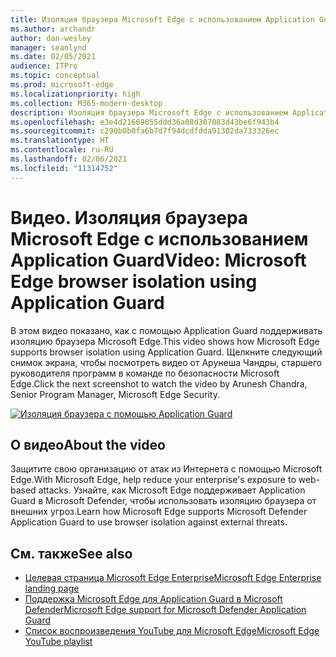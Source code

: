 ```yaml
---
title: Изоляция браузера Microsoft Edge с использованием Application Guard
ms.author: archandr
author: dan-wesley
manager: seanlynd
ms.date: 02/05/2021
audience: ITPro
ms.topic: conceptual
ms.prod: microsoft-edge
ms.localizationpriority: high
ms.collection: M365-modern-desktop
description: Изоляция браузера Microsoft Edge с использованием Application Guard
ms.openlocfilehash: e3e4d21669055ddd36a08d307083d43be6f943b4
ms.sourcegitcommit: c290b0b0fa6b7d7f94dcdfdda91302da733326ec
ms.translationtype: HT
ms.contentlocale: ru-RU
ms.lasthandoff: 02/06/2021
ms.locfileid: "11314752"
---
```

# <span data-ttu-id="10d2d-103">Видео. Изоляция браузера Microsoft Edge с использованием Application Guard</span><span class="sxs-lookup"><span data-stu-id="10d2d-103">Video: Microsoft Edge browser isolation using Application Guard</span></span>

<span data-ttu-id="10d2d-104">В этом видео показано, как с помощью Application Guard поддерживать изоляцию браузера Microsoft Edge.</span><span class="sxs-lookup"><span data-stu-id="10d2d-104">This video shows how Microsoft Edge supports browser isolation using Application Guard.</span></span> <span data-ttu-id="10d2d-105">Щелкните следующий снимок экрана, чтобы посмотреть видео от Арунеша Чандры, старшего руководителя программ в команде по безопасности Microsoft Edge.</span><span class="sxs-lookup"><span data-stu-id="10d2d-105">Click the next screenshot to watch the video by Arunesh Chandra, Senior Program Manager, Microsoft Edge Security.</span></span>

[![Изоляция браузера с помощью Application Guard]( media/microsoft-edge-video-security-application-guard/0.png)](http://www.youtube.com/watch?v=zQjaRqNXMqw "Browser isolation using Application Guard")

## <span data-ttu-id="10d2d-107">О видео</span><span class="sxs-lookup"><span data-stu-id="10d2d-107">About the video</span></span>

<span data-ttu-id="10d2d-108">Защитите свою организацию от атак из Интернета с помощью Microsoft Edge.</span><span class="sxs-lookup"><span data-stu-id="10d2d-108">With Microsoft Edge, help reduce your enterprise's exposure to web-based attacks.</span></span> <span data-ttu-id="10d2d-109">Узнайте, как Microsoft Edge поддерживает Application Guard в Microsoft Defender, чтобы использовать изоляцию браузера от внешних угроз.</span><span class="sxs-lookup"><span data-stu-id="10d2d-109">Learn how Microsoft Edge supports Microsoft Defender Application Guard to use browser isolation against external threats.</span></span>

## <span data-ttu-id="10d2d-110">См. также</span><span class="sxs-lookup"><span data-stu-id="10d2d-110">See also</span></span>

- [<span data-ttu-id="10d2d-111">Целевая страница Microsoft Edge Enterprise</span><span class="sxs-lookup"><span data-stu-id="10d2d-111">Microsoft Edge Enterprise landing page</span></span>](https://aka.ms/EdgeEnterprise)
- [<span data-ttu-id="10d2d-112">Поддержка Microsoft Edge для Application Guard в Microsoft Defender</span><span class="sxs-lookup"><span data-stu-id="10d2d-112">Microsoft Edge support for Microsoft Defender Application Guard</span></span>](microsoft-edge-security-windows-defender-application-guard.md)
- [<span data-ttu-id="10d2d-113">Список воспроизведения YouTube для Microsoft Edge</span><span class="sxs-lookup"><span data-stu-id="10d2d-113">Microsoft Edge YouTube playlist</span></span>](https://www.youtube.com/playlist?list=PLXtHYVsvn_b-uXh1tMeYpT-0iD8tD3tFy)